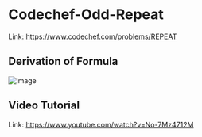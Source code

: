 # Codechef-Odd-Repeat
Link: https://www.codechef.com/problems/REPEAT

## Derivation of Formula
![image](https://user-images.githubusercontent.com/51401355/141673082-7d2f0227-6057-433e-912a-0c6fc4cfcd87.png)

## Video Tutorial
Link: https://www.youtube.com/watch?v=No-7Mz4712M
